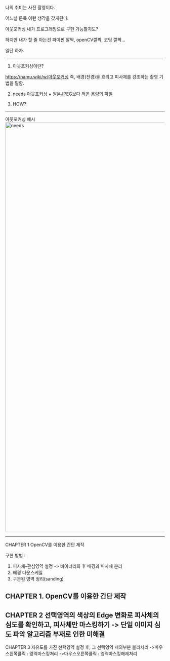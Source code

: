나의 취미는 사진 촬영이다.

어느날 문득 이런 생각을 갖게된다.

아웃포커싱 내가 프로그래밍으로 구현 가능할지도?

하지만 내가 할 줄 아는건 파이썬 깔짝, openCV깔짝, 코딩 깔짝...

일단 하자.

--------------------------------------------------------

1. 아웃포커싱이란?

https://namu.wiki/w/아웃포커싱
즉, 배경(전경)을 흐리고 피사체를 강조하는 촬영 기법을 말함.

2. needs
아웃포커싱 + 원본JPEG보다 적은 용량의 파일

3. HOW?

--------------------------------------------------------

아웃포커싱 예시
<img width="1295" alt="needs" src="https://github.com/seyun4047/projectOutfocusing/assets/73819780/152d1343-0a56-4521-94eb-957719b1ded7">


--------------------------------------------------------
CHAPTER 1
OpenCV를 이용한 간단 제작

구현 방법 :

1. 피사체-관심영역 설정
-> 바이너리화 후 배경과 피사체 분리
2. 배경 다운스케일
3. 구분된 영역 정리(sanding)

CHAPTER 1. OpenCV를 이용한 간단 제작
--------------------------------------------------------
CHAPTER 2
선택영역의 색상의 Edge 변화로 피사체의 심도를 확인하고, 피사체만 마스킹하기
-> 단일 이미지 심도 파악 알고리즘 부재로 인한 미해결
--------------------------------------------------------
CHAPTER 3
자유도를 가진 선택영역 설정 후, 그 선택영역 제외부분 블러처리
->마우스왼쪽클릭 : 영역마스킹처리
->마우스오른쪽클릭 : 영역마스킹해제처리
